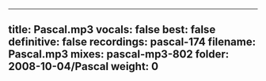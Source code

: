 
---
title: Pascal.mp3
vocals: false
best: false
definitive: false
recordings: pascal-174
filename: Pascal.mp3
mixes: pascal-mp3-802
folder: 2008-10-04/Pascal
weight: 0
---
